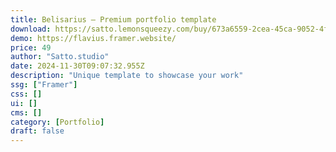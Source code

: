 ```yaml
---
title: Belisarius — Premium portfolio template
download: https://satto.lemonsqueezy.com/buy/673a6559-2cea-45ca-9052-4f74e60b3cc6
demo: https://flavius.framer.website/
price: 49
author: "Satto.studio"
date: 2024-11-30T09:07:32.955Z
description: "Unique template to showcase your work"
ssg: ["Framer"]
css: []
ui: []
cms: []
category: [Portfolio]
draft: false
---
```

